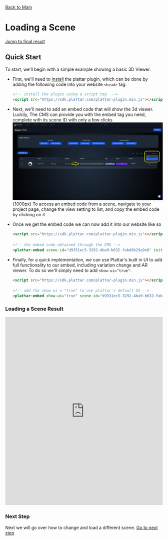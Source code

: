 [Back to Main](./)

# Loading a Scene
[Jump to final result](#loading-a-scene-result)

## Quick Start

To start, we'll begin with a simple example showing a basic 3D Viewer.

- First, we'll need to [install](../installation/installation.md) the plattar plugin, which can be done by adding the following code into your website `<head>` tag:

  ```html
  <!-- install the plugin using a script tag  -->
  <script src="https://sdk.plattar.com/plattar-plugin.min.js"></script>
  ```

- Next, we'll need to add an embed code that will show the 3d viewer. Luckily, The CMS can provide you with the embed tag you need, complete with its scene ID with only a few clicks
  ![Getting the embed Code](../images/GettingEmbed.jpg){1000px}
  To access an embed code from a scene, navigate to your project page, change the view setting to list, and copy the embed code by clicking on it

- Once we get the embed code we can now add it into our website like so

  ```html
  <script src="https://sdk.plattar.com/plattar-plugin.min.js"></script>

  <!-- the embed code obtained through the CMS -->
  <plattar-embed scene-id="d9331ec5-3292-4ba9-b632-fab49b29a9e8" init="viewer"></plattar-embed>
  ```
- Finally, for a quick implementation, we can use Plattar's built in UI to add full functionality to our embed, including variation change and AR viewer. To do so we'll simply need to add ```show-ui="true"```.

  ```html
  <script src="https://sdk.plattar.com/plattar-plugin.min.js"></script>

  <!-- add the show-ui = "true" to use plattar's default UI -->
  <plattar-embed show-ui="true" scene-id="d9331ec5-3292-4ba9-b632-fab49b29a9e8" init="viewer"></plattar-embed>
  ```

### Loading a Scene Result
<iframe height="600" style="width: 100%;" scrolling="no" title="Quick Start" src="https://codepen.io/plattar/embed/JoPaOge?default-tab=html%2Cresult&editable=true" frameborder="no" loading="lazy" allowtransparency="true" allowfullscreen="true">
  See the Pen <a href="https://codepen.io/plattar/pen/JoPaOge">
  Quick Start</a> by Plattar (<a href="https://codepen.io/plattar">@plattar</a>)
  on <a href="https://codepen.io">CodePen</a>.
</iframe>

### Next Step
Next we will go over how to change and load a different scene.
[Go to next step](./changing-scene.md)

